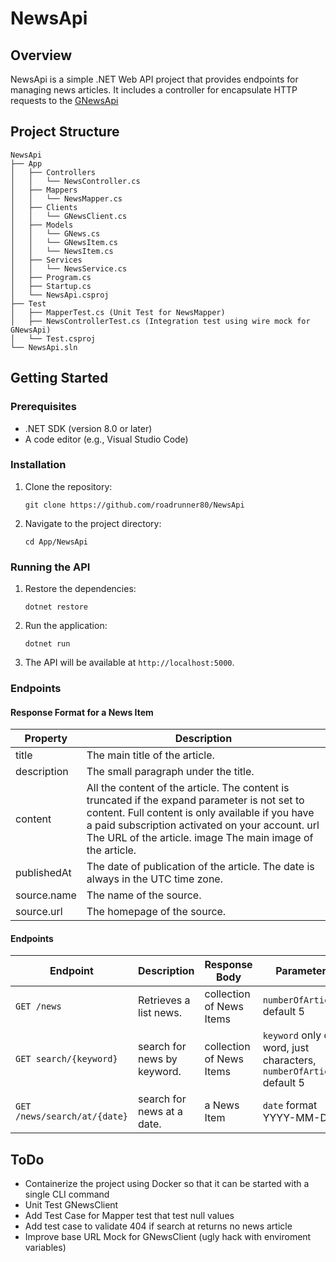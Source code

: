 # NewsApi

## Overview
NewsApi is a simple .NET Web API project that provides endpoints for managing news articles. It includes a controller for encapsulate HTTP requests to the [GNewsApi](https://gnews.io/)

## Project Structure
```
NewsApi
├── App
│   ├── Controllers
│   │   └── NewsController.cs
│   ├── Mappers
│   │   └── NewsMapper.cs
│   ├── Clients
│   │   └── GNewsClient.cs
│   ├── Models
│   │   └── GNews.cs
│   │   └── GNewsItem.cs
│   │   └── NewsItem.cs
│   ├── Services
│   │   └── NewsService.cs
│   ├── Program.cs
│   ├── Startup.cs
│   └── NewsApi.csproj
├── Test
│   ├── MapperTest.cs (Unit Test for NewsMapper)
│   ├── NewsControllerTest.cs (Integration test using wire mock for GNewsApi)
│   └── Test.csproj
└── NewsApi.sln
```

## Getting Started

### Prerequisites
- .NET SDK (version 8.0 or later)
- A code editor (e.g., Visual Studio Code)

### Installation
1. Clone the repository:
   ```
   git clone https://github.com/roadrunner80/NewsApi
   ```
2. Navigate to the project directory:
   ```
   cd App/NewsApi
   ```

### Running the API
1. Restore the dependencies:
   ```
   dotnet restore
   ```
2. Run the application:
   ```
   dotnet run
   ```
3. The API will be available at `http://localhost:5000`.

### Endpoints

#### Response Format for a News Item
| Property | Description |
| -------- | ------- |
| title	| The main title of the article. |
| description | The small paragraph under the title.	|
| content | All the content of the article. The content is truncated if the expand parameter is not set to content. Full content is only available if you have a paid subscription activated on your account. url	The URL of the article. image	The main image of the article.	|
| publishedAt| The date of publication of the article. The date is always in the UTC time zone. |
| source.name | The name of the source. |
| source.url | The homepage of the source. |

#### Endpoints


| Endpoint | Description | Response Body | Parameters |
| -------- | ------- | ------- | -------- |
| `GET /news` | Retrieves a list news. | collection of News Items | `numberOfArticles` default 5 |
| `GET search/{keyword}` | search for news by keyword. | collection of News Items | `keyword` only one word, just characters, `numberOfArticles` default 5  |
| `GET /news/search/at/{date}` | search for news at a date. | a News Item | `date` format YYYY-MM-DD |

## ToDo
  - Containerize the project using Docker so that it can be started with a single CLI command
  - Unit Test GNewsClient
  - Add Test Case for Mapper test that test null values
  - Add test case to validate 404 if search at returns no news article
  - Improve base URL Mock for GNewsClient (ugly hack with enviroment variables)